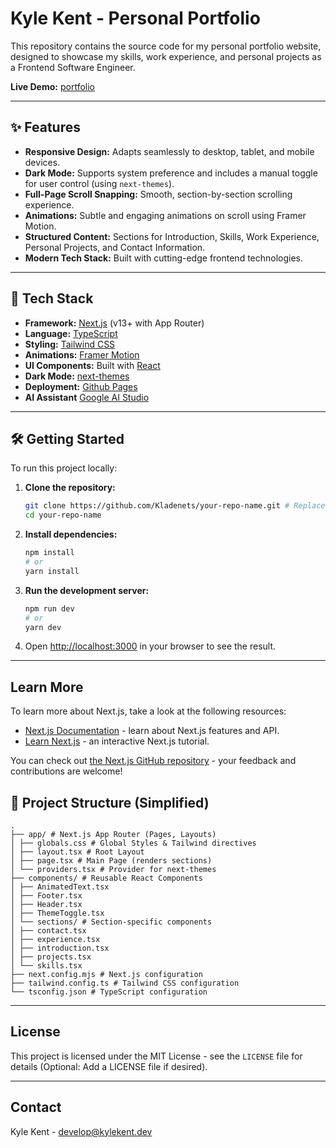 # Kyle Kent - Personal Portfolio

<!-- ![Portfolio Screenshot](placeholder.png): Replace placeholder.png with an actual screenshot link after deploying or locally -->

This repository contains the source code for my personal portfolio website, designed to showcase my skills, work experience, and personal projects as a Frontend Software Engineer.

**Live Demo:** [portfolio](https://kladenets.github.io/portfolio/) <!-- Replace with your actual deployment link -->

---

## ✨ Features

- **Responsive Design:** Adapts seamlessly to desktop, tablet, and mobile devices.
- **Dark Mode:** Supports system preference and includes a manual toggle for user control (using `next-themes`).
- **Full-Page Scroll Snapping:** Smooth, section-by-section scrolling experience.
- **Animations:** Subtle and engaging animations on scroll using Framer Motion.
- **Structured Content:** Sections for Introduction, Skills, Work Experience, Personal Projects, and Contact Information.
- **Modern Tech Stack:** Built with cutting-edge frontend technologies.

---

## 🚀 Tech Stack

- **Framework:** [Next.js](https://nextjs.org/) (v13+ with App Router)
- **Language:** [TypeScript](https://www.typescriptlang.org/)
- **Styling:** [Tailwind CSS](https://tailwindcss.com/)
- **Animations:** [Framer Motion](https://www.framer.com/motion/)
- **UI Components:** Built with [React](https://reactjs.org/)
- **Dark Mode:** [next-themes](https://github.com/pacocoursey/next-themes)
- **Deployment:** [Github Pages](https://docs.github.com/en/pages)
- **AI Assistant** [Google AI Studio](https://aistudio.google.com/welcome)

---

## 🛠️ Getting Started

To run this project locally:

1.  **Clone the repository:**

    ```bash
    git clone https://github.com/Kladenets/your-repo-name.git # Replace with your repo URL
    cd your-repo-name
    ```

2.  **Install dependencies:**

    ```bash
    npm install
    # or
    yarn install
    ```

3.  **Run the development server:**

    ```bash
    npm run dev
    # or
    yarn dev
    ```

4.  Open [http://localhost:3000](http://localhost:3000) in your browser to see the result.

---

## Learn More

To learn more about Next.js, take a look at the following resources:

- [Next.js Documentation](https://nextjs.org/docs) - learn about Next.js features and API.
- [Learn Next.js](https://nextjs.org/learn) - an interactive Next.js tutorial.

You can check out [the Next.js GitHub repository](https://github.com/vercel/next.js) - your feedback and contributions are welcome!

## 📂 Project Structure (Simplified)

```
.
├── app/ # Next.js App Router (Pages, Layouts)
│ ├── globals.css # Global Styles & Tailwind directives
│ ├── layout.tsx # Root Layout
│ ├── page.tsx # Main Page (renders sections)
│ └── providers.tsx # Provider for next-themes
├── components/ # Reusable React Components
│ ├── AnimatedText.tsx
│ ├── Footer.tsx
│ ├── Header.tsx
│ ├── ThemeToggle.tsx
│ └── sections/ # Section-specific components
│ ├── contact.tsx
│ ├── experience.tsx
│ ├── introduction.tsx
│ ├── projects.tsx
│ └── skills.tsx
├── next.config.mjs # Next.js configuration
├── tailwind.config.ts # Tailwind CSS configuration
└── tsconfig.json # TypeScript configuration
```

---

## License

This project is licensed under the MIT License - see the `LICENSE` file for details (Optional: Add a LICENSE file if desired).

---

## Contact

Kyle Kent - [develop@kylekent.dev](mailto:develop@kylekent.dev)
